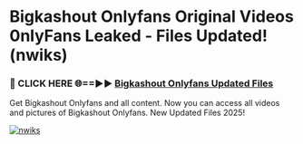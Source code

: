 # Bigkashout Onlyfans Original Videos 0nlyFans Leaked - Files Updated! (nwiks)

<h3>🔴 CLICK HERE 🌐==►► <a href="https://tinyurl.com/2m67pmp6" rel="nofollow">Bigkashout Onlyfans Updated Files</a></h3>

Get Bigkashout Onlyfans and all content. Now you can access all videos and pictures of Bigkashout Onlyfans. New Updated Files 2025!

[![nwiks](https://i.imgur.com/H4QAA4z.gif)](https://tinyurl.com/2m67pmp6)